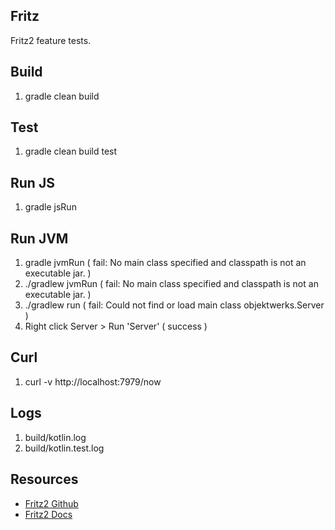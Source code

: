 Fritz
-----
Fritz2 feature tests.

Build
-----
1. gradle clean build

Test
----
1. gradle clean build test

Run JS
------
1. gradle jsRun

Run JVM
-------
1. gradle jvmRun ( fail: No main class specified and classpath is not an executable jar. )
2. ./gradlew jvmRun ( fail: No main class specified and classpath is not an executable jar. )
3. ./gradlew run ( fail: Could not find or load main class objektwerks.Server )
4. Right click Server > Run 'Server' ( success )

Curl
----
1. curl -v http://localhost:7979/now

Logs
----
1. build/kotlin.log
2. build/kotlin.test.log

Resources
---------
* [Fritz2 Github](https://github.com/jwstegemann/fritz2)
* [Fritz2 Docs](https://www.fritz2.dev/docs/)